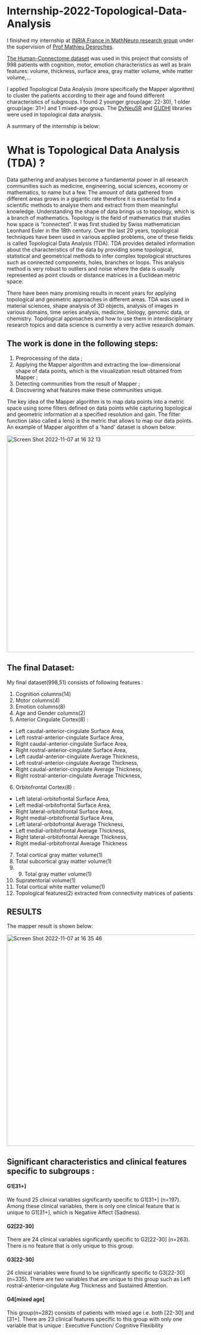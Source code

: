 # Internship-2022-Topological-Data-Analysis
I finished my internship at [INRIA,France in MathNeuro research group](https://team.inria.fr/mathneuro/) under the supervision of [Prof Mathieu Desroches](https://www-sop.inria.fr/members/Mathieu.Desroches/).

[The Human-Connectome dataset](https://wiki.humanconnectome.org/display/PublicData/HCP-YA+Data+Dictionary-+Updated+for+the+1200+Subject+Release#HCPYADataDictionaryUpdatedforthe1200SubjectRelease) was used in this project that consists of 998 patients with cognition, motor, emotion characteristics as well as brain features: volume, thickness, surface area, gray matter volume, white matter volume,...


I applied Topological Data Analysis (more specifically the Mapper algorithm) to cluster the patients according to their age and found different characteristics of subgroups. I found 2 younger group(age: 22-30), 1 older group(age: 31+) and 1 mixed-age group. The [DyNeuSR](https://braindynamicslab.github.io/dyneusr/) and [GUDHI](https://gudhi.inria.fr/) libraries were used in topological data analysis.

A summary of the internship is below:

# What is Topological Data Analysis (TDA) ?

Data gathering and analyses become a fundamental power in all research communities
such as medicine, engineering, social sciences, economy or mathematics, to name but a
few. The amount of data gathered from different areas grows in a gigantic rate therefore it
is essential to find a scientific methods to analyse them and extract from them meaningful
knowledge. Understanding the shape of data brings us to topology, which is a branch of
mathematics. Topology is the field of mathematics that studies how space is “connected”.
It was first studied by Swiss mathematician Leonhard Euler in the 18th century. Over
the last 20 years, topological techniques have been used in various applied problems, one
of these fields is called Topological Data Analysis (TDA). TDA provides detailed information about the characteristics of the data by providing some topological, statistical and
geometrical methods to infer complex topological structures such as connected components, holes, branches or loops. This analysis method is very robust to outliers and noise
where the data is usually represented as point clouds or distance matrices in a Euclidean
metric space. 

There have been many promising results in recent years for applying topological and
geometric approaches in different areas. TDA was used in material sciences, shape
analysis of 3D objects, analysis of images in various domains, time series
analysis, medicine, biology, genomic data, or chemistry.
Topological approaches and how to use them in interdisciplinary research topics and data
science is currently a very active research domain.


## The work is done in the following steps:

1. Preprocessing of the data ;
2. Applying the Mapper algorithm and extracting the low-dimensional shape of data points, which is the visualization result obtained from Mapper ;
3. Detecting communities from the result of Mapper ;
4. Discovering what features make these communities unique.


The key idea of the Mapper algorithm is to map data points into a metric space using
some filters defined on data points while capturing topological and geometric information
at a specified resolution and gain. The filter function (also called a lens) is the metric that
allows to map our data points. An example of Mapper algorithm of a 'hand' dataset is shown below:

<img width="579" alt="Screen Shot 2022-11-07 at 16 32 13" src="https://user-images.githubusercontent.com/46814542/200349905-b2812411-7254-4ad0-9302-8bd35ea1aa16.png">

## The final Dataset:

My final dataset(998,51) consists of following features :

1. Cognition columns(14)
2. Motor columns(4)
3. Emotion columns(8)
4. Age and Gender columns(2)
5. Anterior Cingulate Cortex(8) :
- Left caudal-anterior-cingulate Surface Area,
- Left rostral-anterior-cingulate Surface Area,
- Right caudal-anterior-cingulate Surface Area,
- Right rostral-anterior-cingulate Surface Area,
- Left caudal-anterior-cingulate Average Thickness,
- Left rostral-anterior-cingulate Average Thickness,
- Right caudal-anterior-cingulate Average Thickness,
- Right rostral-anterior-cingulate Average Thickness,
6. Orbitofrontal Cortex(8) :
- Left lateral-orbitofrontal Surface Area,
- Left medial-orbitofrontal Surface Area,
- Right lateral-orbitofrontal Surface Area,
- Right medial-orbitofrontal Surface Area,
- Left lateral-orbitofrontal Average Thickness,
- Left medial-orbitofrontal Average Thickness,
- Right lateral-orbitofrontal Average Thickness,
- Right medial-orbitofrontal Average Thickness
7. Total cortical gray matter volume(1)
8. Total subcortical gray matter volume(1)
9. 9. Total gray matter volume(1)
10. Supratentorial volume(1)
11. Total cortical white matter volume(1)
12. Topological features(2) extracted from connectivity matrices of patients


## RESULTS

The mapper result is shown below:

<img width="565" alt="Screen Shot 2022-11-07 at 16 35 46" src="https://user-images.githubusercontent.com/46814542/200350732-c4f7b6f5-ffba-46f4-91bd-5667def1d6de.png">


## Significant characteristics and clinical features specific to subgroups :
#### G1[31+]
We found 25 clinical variables significantly specific to G1[31+] (n=197). Among
these clinical variables, there is only one clinical feature that is unique to G1[31+], which
is Negative Affect (Sadness). 

#### G2[22-30]
There are 24 clinical variables significantly specific to G2[22-30] (n=263). There is
no feature that is only unique to this group. 

#### G3[22-30] 
24 clinical variables were found to be significantly specific to G3[22-30] (n=335).
There are two variables that are unique to this group such as Left rostral-anterior-cingulate
Avg Thickness and Sustained Attention. 

#### G4[mixed age]
This group(n=282) consists of patients with mixed age i.e. both [22-30] and [31+].
There are 23 clinical features specific to this group with only one variable that is unique :
Executive Function/ Cognitive Flexibility

